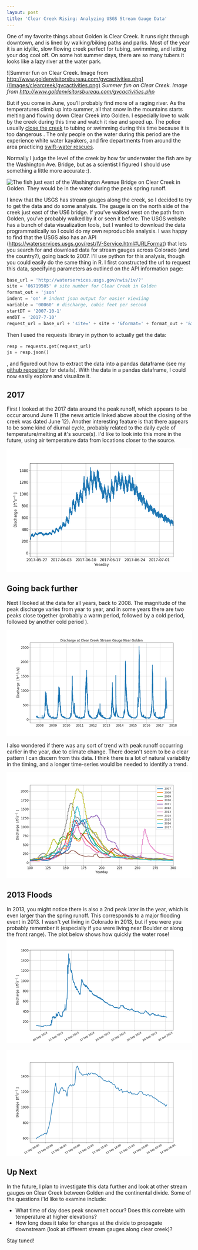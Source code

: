 ```yaml
---
layout: post
title: 'Clear Creek Rising: Analyzing USGS Stream Gauge Data'
---
```



One of my favorite things about Golden is Clear Creek. It runs right through downtown, and is lined by walking/biking paths and parks. Most of the year it is an idyllic, slow flowing creek perfect for tubing, swimming, and letting your dog cool off. On some hot summer days, there are so many tubers it looks like a lazy river at the water park.


![Summer fun on Clear Creek. Image from http://www.goldenvisitorsbureau.com/gvcactivities.php](/images/clearcreek/gvcactivities.png)
*Summer fun on Clear Creek. Image from http://www.goldenvisitorsbureau.com/gvcactivities.php*

But if you come in June, you’ll probably find more of a raging river. As the temperatures climb up into summer, all that snow in the mountains starts melting and flowing down Clear Creek into Golden. I especially love to walk by the creek during this time and watch it rise and speed up. The police usually [close the creek](http://www.denverpost.com/2017/06/12/jefferson-county-restricts-tubing-clear-creek/) to tubing or swimming during this time because it is too dangerous . The only people on the water during this period are the experience white water kayakers, and fire departments from around the area practicing [swift-water rescues](http://www.denverpost.com/2017/06/03/water-rescue-training-clear-creek/).


Normally I judge the level of the creek by how far underwater the fish are by the Washington Ave. Bridge, but as a scientist I figured I should use something a little more accurate :).

![The fish just east of the Washington Avenue Bridge on Clear Creek in Golden. They would be in the water during the peak spring runoff.](/images/clearcreek/fish.png)


I knew that the USGS has stream gauges along the creek, so I decided to try to get the data and do some analysis. The gauge is on the north side of the creek just east of the US6 bridge. If you’ve walked west on the path from Golden, you’ve probably walked by it or seen it before.
The USGS website has a bunch of data visualization tools, but I wanted to download the data programmatically so I could do my own reproducible analysis. I was happy to find that the USGS also has an API (<https://waterservices.usgs.gov/rest/IV-Service.html#URLFormat>) that lets you search for and download data for stream gauges across Colorado (and the country?), going back to 2007. I'll use python for this analysis, though you could easily do the same thing in R. I first constructed the url to request this data, specifying parameters as outlined on the API information page:

```python
base_url = 'http://waterservices.usgs.gov/nwis/iv/?'
site = '06719505' # site number for Clear Creek in Golden
format_out = 'json'
indent = 'on' # indent json output for easier viewiing
variable = '00060' # discharge, cubic feet per second
startDT = '2007-10-1'
endDT = '2017-7-10'
request_url = base_url + 'site=' + site + '&format=' + format_out + '&indent=' + indent + '&startDT=' + startDT + '&endDT=' + endDT + '&variable=' + variable
```

Then I used the requests library in python to actually get the data:
``` python
resp = requests.get(request_url)
js = resp.json()
```
, and figured out how to extract the data into a pandas dataframe (see my [github repository](https://github.com/andypicke/clear_creek) for details). With the data in a pandas dataframe, I could now easily explore and visualize it.


## 2017

First I looked at the 2017 data around the peak runoff, which appears to be occur around June 11 (the news article linked above about the closing of the creek was dated June 12). Another interesting feature is that there appears to be some kind of diurnal cycle, probably related to the daily cycle of temperature/melting at it's source(s). I'd like to look into this more in the future, using air temperature data from locations closer to the source.

![Discharge measured at Golden USGS stream gauge on Clear Creek during the 2017 peak spring melt.](/images/clearcreek/2017_peak_golden.png)


## Going back further

Next I looked at the data for all years, back to 2008. The magnitude of the peak discharge varies from year to year, and in some years there are two peaks close together (probably a warm period, followed by a cold period, followed by another cold period ).

![Discharge measured at Golden USGS stream gauge on Clear Creek](/images/clearcreek/allyears_golden.png)

I also wondered if there was any sort of trend with peak runoff occurring earlier in the year, due to climate change. There doesn't seem to be a clear pattern I can discern from this data. I think there is a lot of natural variability in the timing, and a longer time-series would be needed to identify a trend.

![Discharge measured at Golden USGS stream gauge on Clear Creek during peak runoffs for all years going back to 2008.](/images/clearcreek/allyears_peak_golden.png)


## 2013 Floods

In 2013, you might notice there is also a 2nd peak later in the year, which is even larger than the spring runoff. This corresponds to a major flooding event in 2013. I wasn't yet living in Colorado in 2013, but if you were you probably remember it (especially if you were living near Boulder or along the front range). The plot below shows how quickly the water rose!
![IDischarge measured at Golden USGS stream gauge on Clear Creek during the 2013 floods. ](/images/clearcreek/2013Flood_golden.png)

![IDischarge measured at Golden USGS stream gauge on Clear Creek during the 2013 floods. ](/images/clearcreek/2013Flood_golden_zoom.png)


## Up Next

In the future, I plan to investigate this data further and look at other stream gauges on Clear Creek between Golden and the continental divide. Some of the questions i'ld like to examine include:

- What time of day does peak snowmelt occur? Does this correlate with temperature at higher elevations?
- How long does it take for changes at the divide to propagate downstream (look at different stream gauges along clear creek)?

Stay tuned!

